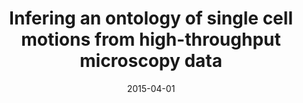 ---
title: "Infering an ontology of single cell motions from high-throughput microscopy data"
collection: publications
permalink: /publications/2015-04-01-Infering-an-ontology-of-single-cell-motions-from-high-throughput-microscopy-data
date: 2015-04-01
paperurl: 'https://doi.org/10.1109/ISBI.2015.7163840'
citation: 'A.&nbsp;Schoenauer&nbsp;Sebag, S.&nbsp;Plancade, C.&nbsp;Raulet-Tomkiewicz, R.&nbsp;Barouki, J.-P. Vert, &amp; T.&nbsp;Walter.
Infering an ontology of single cell motions from high-throughput microscopy data.
In <em>Proc. IEEE 12th Int. Symp. Biomedical Imaging (ISBI 2015)</em>, 160–163. 2015.'
---